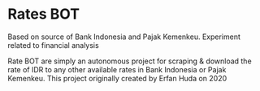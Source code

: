 # Rates BOT
Based on source of Bank Indonesia and Pajak Kemenkeu.
Experiment related to financial analysis

Rate BOT are simply an autonomous project for scraping & download the rate of IDR to any other available rates in Bank Indonesia or Pajak Kemenkeu.
This project originally created by Erfan Huda on 2020
